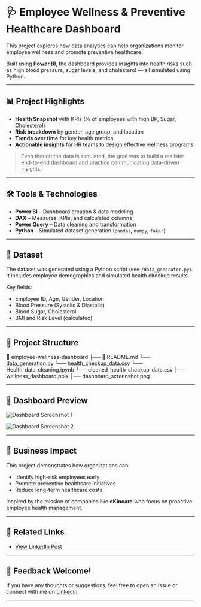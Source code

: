 # 🩺 Employee Wellness & Preventive Healthcare Dashboard

This project explores how data analytics can help organizations monitor employee wellness and promote preventive healthcare.

Built using **Power BI**, the dashboard provides insights into health risks such as high blood pressure, sugar levels, and cholesterol — all simulated using Python.

---

## 📊 Project Highlights

- **Health Snapshot** with KPIs (% of employees with high BP, Sugar, Cholesterol)
- **Risk breakdown** by gender, age group, and location
- **Trends over time** for key health metrics
- **Actionable insights** for HR teams to design effective wellness programs

> Even though the data is simulated, the goal was to build a realistic end-to-end dashboard and practice communicating data-driven insights.

---

## 🛠 Tools & Technologies

- **Power BI** – Dashboard creation & data modeling  
- **DAX** – Measures, KPIs, and calculated columns  
- **Power Query** – Data cleaning and transformation  
- **Python** – Simulated dataset generation (`pandas`, `numpy`, `faker`)

---

## 🧪 Dataset

The dataset was generated using a Python script (see `/data_generator.py`).  
It includes employee demographics and simulated health checkup results.

Key fields:
- Employee ID, Age, Gender, Location  
- Blood Pressure (Systolic & Diastolic)  
- Blood Sugar, Cholesterol  
- BMI and Risk Level (calculated)

---

## 📁 Project Structure

📂 employee-wellness-dashboard 
├── 📄 README.md 
└── data_generation.py
└── health_checkup_data.csv
└── Health_data_cleaning.ipynb
└── cleaned_health_checkup_data.csv
├── wellness_dashboard.pbix 
│── dashboard_screenshot.png


---

## 📸 Dashboard Preview

![Dashboard Screenshot 1](<img width="481" alt="image" src="https://github.com/user-attachments/assets/e0e62850-58ae-4486-9186-0db43ed6cf6b" />)

![Dashboard Screenshot 2](<img width="475" alt="image" src="https://github.com/user-attachments/assets/fbb5b355-f02a-437d-b5c5-a7c8ffe8052c" />)

---

## 🎯 Business Impact

This project demonstrates how organizations can:
- Identify high-risk employees early  
- Promote preventive healthcare initiatives  
- Reduce long-term healthcare costs

Inspired by the mission of companies like **eKincare** who focus on proactive employee health management.

---

## 🔗 Related Links

- [View LinkedIn Post](https://www.linkedin.com)

---

## 🙌 Feedback Welcome!

If you have any thoughts or suggestions, feel free to open an issue or connect with me on [LinkedIn](https://www.linkedin.com/in/kavya-dataprofessional/).

---

